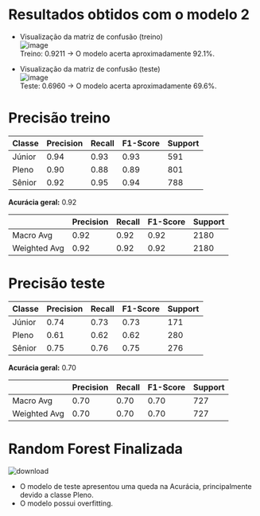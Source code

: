 # **Resultados obtidos com o modelo 2**    
- Visualização da matriz de confusão (treino)     
![image](https://github.com/user-attachments/assets/8d24d3b9-b520-4d34-815c-019d6c8f0984)   
Treino: 0.9211 -> O modelo acerta aproximadamente 92.1%.     

- Visualização da matriz de confusão (teste)    
![image](https://github.com/user-attachments/assets/207b447f-371c-4741-9a57-0f777c19451c)    
Teste: 0.6960 -> O modelo acerta aproximadamente 69.6%.     

# **Precisão treino**       

| Classe  | Precision | Recall | F1-Score | Support |
|---------|-----------|--------|----------|---------|
| Júnior  | 0.94      | 0.93   | 0.93     | 591     |
| Pleno   | 0.90      | 0.88   | 0.89     | 801     |
| Sênior  | 0.92      | 0.95   | 0.94     | 788     |    

**Acurácia geral:** 0.92 

|             | Precision | Recall | F1-Score | Support |
|-------------|-----------|--------|----------|---------|
| Macro Avg   | 0.92      | 0.92   | 0.92     | 2180    |
| Weighted Avg| 0.92      | 0.92   | 0.92     | 2180    |

# **Precisão teste**  

| Classe  | Precision | Recall | F1-Score | Support |
|---------|-----------|--------|----------|---------|
| Júnior  | 0.74      | 0.73   | 0.73     | 171     |
| Pleno   | 0.61      | 0.62   | 0.62     | 280     |
| Sênior  | 0.75      | 0.76   | 0.75     | 276     |  

**Acurácia geral:** 0.70 

|             | Precision | Recall | F1-Score | Support |
|-------------|-----------|--------|----------|---------|
| Macro Avg   | 0.70      | 0.70   | 0.70     | 727     |
| Weighted Avg| 0.70      | 0.70   | 0.70     | 727     | 

# **Random Forest Finalizada**    
![download](https://github.com/user-attachments/assets/3450692c-f66e-4fac-b857-16d45e43d9b9)   

- O modelo de teste apresentou uma queda na Acurácia, principalmente devido a classe Pleno.   
- O modelo possui overfitting.  
